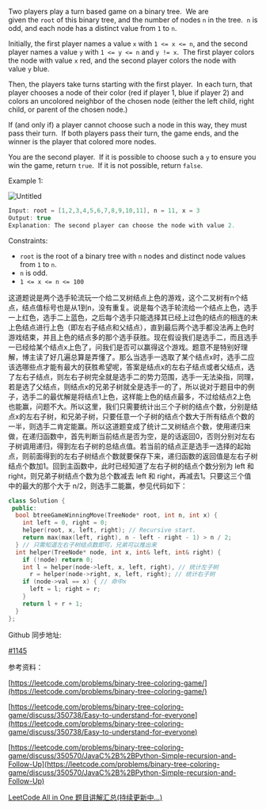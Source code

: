 Two players play a turn based game on a binary tree.  We are given the `root` of this binary tree, and the number of nodes `n` in the tree.  `n` is odd, and each node has a distinct value from `1` to `n`.

Initially, the first player names a value `x` with `1 <= x <= n`, and the second player names a value `y` with `1 <= y <= n` and `y != x`.  The first player colors the node with value `x` red, and the second player colors the node with value `y` blue.

Then, the players take turns starting with the first player.  In each turn, that player chooses a node of their color (red if player 1, blue if player 2) and colors an uncolored neighbor of the chosen node (either the left child, right child, or parent of the chosen node.)

If (and only if) a player cannot choose such a node in this way, they must pass their turn.  If both players pass their turn, the game ends, and the winner is the player that colored more nodes.

You are the second player.  If it is possible to choose such a `y` to ensure you win the game, return `true`.  If it is not possible, return `false`.

Example 1:

![Untitled](https://s3-us-west-2.amazonaws.com/secure.notion-static.com/892f1fc7-b397-4c4e-b26e-55b9ff952b59/Untitled.png)

```cpp
Input: root = [1,2,3,4,5,6,7,8,9,10,11], n = 11, x = 3
Output: true
Explanation: The second player can choose the node with value 2.
```

Constraints:

- `root` is the root of a binary tree with `n` nodes and distinct node values from `1` to `n`.
- `n` is odd.
- `1 <= x <= n <= 100`

这道题说是两个选手轮流玩一个给二叉树结点上色的游戏，这个二叉树有n个结点，结点值标号也是从1到n，没有重复。说是每个选手轮流给一个结点上色，选手一上红色，选手二上蓝色，之后每个选手只能选择其已经上过色的结点的相连的未上色结点进行上色（即左右子结点和父结点），直到最后两个选手都没法再上色时游戏结束，并且上色的结点多的那个选手获胜。现在假设我们是选手二，而且选手一已经给某个结点x上色了，问我们是否可以赢得这个游戏。题意不是特别好理解，博主读了好几遍总算是弄懂了。那么当选手一选取了某个结点x时，选手二应该选哪些点才能有最大的获胜希望呢，答案是结点x的左右子结点或者父结点，选了左右子结点，则左右子树完全就是选手二的势力范围，选手一无法染指，同理，若是选了父结点，则结点x的兄弟子树就全是选手一的了，所以说对于题目中的例子，选手二的最优解是将结点1上色，这样能上色的结点最多，不过给结点2上色也能赢，问题不大。所以这里，我们只需要统计出三个子树的结点个数，分别是结点x的左右子树，和兄弟子树，只要任意一个子树的结点个数大于所有结点个数的一半，则选手二肯定能赢。所以这道题变成了统计二叉树结点个数，使用递归来做，在递归函数中，首先判断当前结点是否为空，是的话返回0，否则分别对左右子树调用递归，得到左右子树的总结点值。若当前的结点正是选手一选择的起始点，则前面得到的左右子树结点个数就要保存下来，递归函数的返回值是左右子树结点个数加1。回到主函数中，此时已经知道了左右子树的结点个数分别为 left 和 right，则兄弟子树结点个数为总个数减去 left 和 right，再减去1。只要这三个值中的最大的那个大于 n/2，则选手二能赢，参见代码如下：

```cpp
class Solution {
 public:
  bool btreeGameWinningMove(TreeNode* root, int n, int x) {
    int left = 0, right = 0;
    helper(root, x, left, right); // Recursive start.
    return max(max(left, right), n - left - right - 1) > n / 2;
  } // 只需知道左右子树结点数即可，兄弟可以推出来
  int helper(TreeNode* node, int x, int& left, int& right) {
    if (!node) return 0;
    int l = helper(node->left, x, left, right), // 统计左子树
      r = helper(node->right, x, left, right); // 统计右子树
    if (node->val == x) { // 命中x
      left = l; right = r;
    }
    return l + r + 1;
  }
};
```

Github 同步地址:

[#1145](https://github.com/grandyang/leetcode/issues/1145)

参考资料：

[https://leetcode.com/problems/binary-tree-coloring-game/](https://leetcode.com/problems/binary-tree-coloring-game/)

[https://leetcode.com/problems/binary-tree-coloring-game/discuss/350738/Easy-to-understand-for-everyone](https://leetcode.com/problems/binary-tree-coloring-game/discuss/350738/Easy-to-understand-for-everyone)

[https://leetcode.com/problems/binary-tree-coloring-game/discuss/350570/JavaC%2B%2BPython-Simple-recursion-and-Follow-Up](https://leetcode.com/problems/binary-tree-coloring-game/discuss/350570/JavaC%2B%2BPython-Simple-recursion-and-Follow-Up)

[LeetCode All in One 题目讲解汇总(持续更新中...)](https://www.cnblogs.com/grandyang/p/4606334.html)
